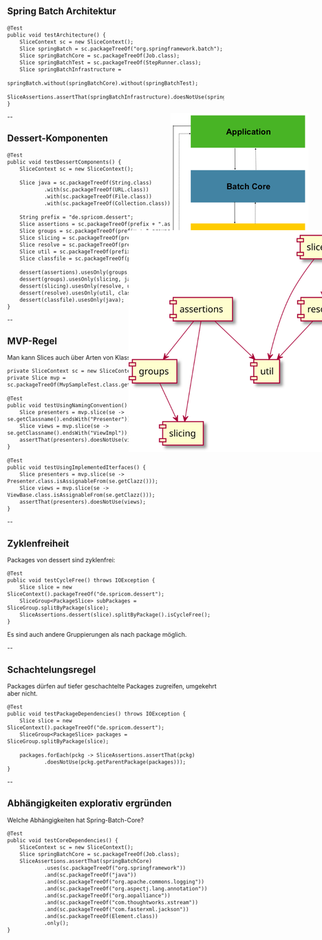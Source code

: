 ## Spring Batch Architektur

    @Test
    public void testArchitecture() {
        SliceContext sc = new SliceContext();
        Slice springBatch = sc.packageTreeOf("org.springframework.batch");
        Slice springBatchCore = sc.packageTreeOf(Job.class);
        Slice springBatchTest = sc.packageTreeOf(StepRunner.class);
        Slice springBatchInfrastructure =
                springBatch.without(springBatchCore).without(springBatchTest);
        SliceAssertions.assertThat(springBatchInfrastructure).doesNotUse(springBatchCore);
    }

<!-- .slide style="position:relative;" -->
<img src="images/spring-batch-layers.png" class="plain" style="position: absolute; right: 4ex;"/>

--

## Dessert-Komponenten

    @Test
    public void testDessertComponents() {
        SliceContext sc = new SliceContext();

        Slice java = sc.packageTreeOf(String.class)
                .with(sc.packageTreeOf(URL.class))
                .with(sc.packageTreeOf(File.class))
                .with(sc.packageTreeOf(Collection.class));

        String prefix = "de.spricom.dessert";
        Slice assertions = sc.packageTreeOf(prefix + ".assertions");
        Slice groups = sc.packageTreeOf(prefix + ".groups");
        Slice slicing = sc.packageTreeOf(prefix + ".slicing");
        Slice resolve = sc.packageTreeOf(prefix + ".resolve");
        Slice util = sc.packageTreeOf(prefix + ".util");
        Slice classfile = sc.packageTreeOf(prefix + ".classfile");

        dessert(assertions).usesOnly(groups, slicing, util, java);
        dessert(groups).usesOnly(slicing, java);
        dessert(slicing).usesOnly(resolve, util, classfile, java);
        dessert(resolve).usesOnly(util, classfile, java);
        dessert(classfile).usesOnly(java);
    }

<img src="images/dessert-components.svg" class="plain" width="594" 
    style="position: fixed; right: -15%; top: 15%"/>

--

## MVP-Regel

Man kann Slices auch über Arten von Klassen bilden:

    private SliceContext sc = new SliceContext();
    private Slice mvp = sc.packageTreeOf(MvpSampleTest.class.getPackageName() + ".mvp");

    @Test
    public void testUsingNamingConvention() {
        Slice presenters = mvp.slice(se -> se.getClassname().endsWith("Presenter"));
        Slice views = mvp.slice(se -> se.getClassname().endsWith("ViewImpl"));
        assertThat(presenters).doesNotUse(views);
    }

    @Test
    public void testUsingImplementedIterfaces() {
        Slice presenters = mvp.slice(se -> Presenter.class.isAssignableFrom(se.getClazz()));
        Slice views = mvp.slice(se -> ViewBase.class.isAssignableFrom(se.getClazz()));
        assertThat(presenters).doesNotUse(views);
    }

--

## Zyklenfreiheit

Packages von dessert sind zyklenfrei:

    @Test
    public void testCycleFree() throws IOException {
        Slice slice = new SliceContext().packageTreeOf("de.spricom.dessert");
        SliceGroup<PackageSlice> subPackages = SliceGroup.splitByPackage(slice);
        SliceAssertions.dessert(slice).splitByPackage().isCycleFree();
    }

Es sind auch andere Gruppierungen als nach package möglich.

--

## Schachtelungsregel

Packages dürfen auf tiefer geschachtelte Packages zugreifen, 
umgekehrt aber nicht.

    @Test
    public void testPackageDependencies() throws IOException {
        Slice slice = new SliceContext().packageTreeOf("de.spricom.dessert");
        SliceGroup<PackageSlice> packages = SliceGroup.splitByPackage(slice);

        packages.forEach(pckg -> SliceAssertions.assertThat(pckg)
                .doesNotUse(pckg.getParentPackage(packages)));
    }

--

## Abhängigkeiten explorativ ergründen

Welche Abhängigkeiten hat Spring-Batch-Core?

    @Test
    public void testCoreDependencies() {
        SliceContext sc = new SliceContext();
        Slice springBatchCore = sc.packageTreeOf(Job.class);
        SliceAssertions.assertThat(springBatchCore)
                .uses(sc.packageTreeOf("org.springframework"))
                .and(sc.packageTreeOf("java"))
                .and(sc.packageTreeOf("org.apache.commons.logging"))
                .and(sc.packageTreeOf("org.aspectj.lang.annotation"))
                .and(sc.packageTreeOf("org.aopalliance"))
                .and(sc.packageTreeOf("com.thoughtworks.xstream"))
                .and(sc.packageTreeOf("com.fasterxml.jackson"))
                .and(sc.packageTreeOf(Element.class))
                .only();
    }
